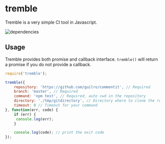 # tremble
Tremble is a very simple CI tool in Javascript.

![dependencies](https://david-dm.org/guilro/tremble.svg)

## Usage

Tremble provides both promise and callback interface.
`tremble()` will return a promise if you do not provide a callback.

```javascript
require('tremble');

tremble({
    repository: 'https://github.com/guilro/commentit', // Required
    branch: 'master', // Required
    command: 'npm test', // Required, auto cwd in the repository
    directory: './tmp/gitdirectory', // Directory where to clone the repository, defaults to ./tmp/<randomNumber>, removed after test
    timeout: 0 // Timeout for your command
}, function(err, code) {
    if (err) {
     console.log(err);
    }

    console.log(code); // print the exit code
});
```
